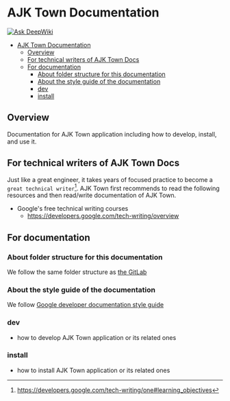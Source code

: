 # AJK Town Documentation
[![Ask DeepWiki](https://deepwiki.com/badge.svg)](https://deepwiki.com/ajktown/docs)

<!-- TOC -->

- [AJK Town Documentation](#ajk-town-documentation)
  - [Overview](#overview)
  - [For technical writers of AJK Town Docs](#for-technical-writers-of-ajk-town-docs)
  - [For documentation](#for-documentation)
    - [About folder structure for this documentation](#about-folder-structure-for-this-documentation)
    - [About the style guide of the documentation](#about-the-style-guide-of-the-documentation)
    - [dev](#dev)
    - [install](#install)

<!-- /TOC -->

## Overview
Documentation for AJK Town application including how to develop, install, and use it.

## For technical writers of AJK Town Docs

Just like a great engineer, it takes years of focused practice to become a `great technical writer`[^1]. AJK Town first recommends to read the following resources and then read/write documentation of AJK Town.

- Google's free technical writing courses
  - https://developers.google.com/tech-writing/overview

## For documentation

### About folder structure for this documentation
We follow the same folder structure as [the GitLab](https://docs.gitlab.com/ee/development/documentation/site_architecture/folder_structure.html)


### About the style guide of the documentation
We follow [Google developer documentation style guide](https://developers.google.com/style)

### dev
- how to develop AJK Town application or its related ones

### install
- how to install AJK Town application or its related ones

<!-- Footnote -->

[^1]: https://developers.google.com/tech-writing/one#learning_objectives

<!-- Footnote -->
